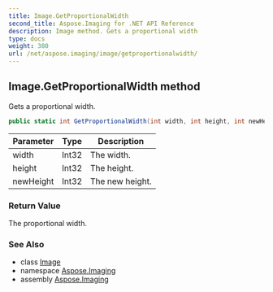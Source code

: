 ```yaml
---
title: Image.GetProportionalWidth
second_title: Aspose.Imaging for .NET API Reference
description: Image method. Gets a proportional width
type: docs
weight: 380
url: /net/aspose.imaging/image/getproportionalwidth/
---
```

## Image.GetProportionalWidth method

Gets a proportional width.

```csharp
public static int GetProportionalWidth(int width, int height, int newHeight)
```

| Parameter | Type | Description |
| --- | --- | --- |
| width | Int32 | The width. |
| height | Int32 | The height. |
| newHeight | Int32 | The new height. |

### Return Value

The proportional width.

### See Also

* class [Image](../)
* namespace [Aspose.Imaging](../../image/)
* assembly [Aspose.Imaging](../../../)


